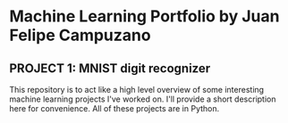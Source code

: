 # Machine Learning Portfolio by Juan Felipe Campuzano
## PROJECT 1: MNIST digit recognizer
This repository is to act like a high level overview of some interesting machine learning projects I've worked on. I'll provide a short description here for convenience.
All of these projects are in Python.
